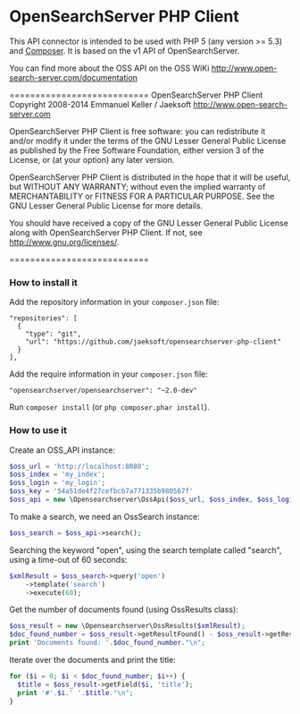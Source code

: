 OpenSearchServer PHP Client
===========================

This API connector is intended to be used with PHP 5 (any version >= 5.3) and [Composer](http://getcomposer.org/).
It is based on the v1 API of OpenSearchServer.

You can find more about the OSS API on the OSS WiKi
http://www.open-search-server.com/documentation

===========================
OpenSearchServer PHP Client
Copyright 2008-2014 Emmanuel Keller / Jaeksoft
http://www.open-search-server.com

OpenSearchServer PHP Client is free software: you can redistribute it and/or
modify it under the terms of the GNU Lesser General Public License as published by
the Free Software Foundation, either version 3 of the License, or
(at your option) any later version.
 
OpenSearchServer PHP Client is distributed in the hope that it will be useful,
but WITHOUT ANY WARRANTY; without even the implied warranty of
MERCHANTABILITY or FITNESS FOR A PARTICULAR PURPOSE.  See the
GNU Lesser General Public License for more details.
 
You should have received a copy of the GNU Lesser General Public License
along with OpenSearchServer PHP Client.
If not, see <http://www.gnu.org/licenses/>.

===========================

### How to install it

Add the repository information in your `composer.json` file:
``` 
"repositories": [
  {
    "type": "git",
    "url": "https://github.com/jaeksoft/opensearchserver-php-client"
  }
],
```

Add the require information in your `composer.json` file:
```
"opensearchserver/opensearchserver": "~2.0-dev"
``` 

Run `composer install` (or `php composer.phar install`).

### How to use it

Create an OSS_API instance:
```php
$oss_url = 'http://localhost:8080';
$oss_index = 'my_index';
$oss_login = 'my_login';
$oss_key = '54a51de4f27cefbcb7a771335b980567f'
$oss_api = new \Opensearchserver\OssApi($oss_url, $oss_index, $oss_login, $oss_key);
```

To make a search, we need an OssSearch instance:
```php
$oss_search = $oss_api->search();
```

Searching the keyword "open", using the search template called "search", using a time-out of 60 seconds:
```php
$xmlResult = $oss_search->query('open')
    ->template('search')
    ->execute(60);
```

Get the number of documents found (using OssResults class):
```php
$oss_result = new \Opensearchserver\OssResults($xmlResult);
$doc_found_number = $oss_result->getResultFound() - $oss_result->getResultCollapsedCount();
print 'Documents found: '.$doc_found_number."\n";
```

Iterate over the documents and print the title:
```php
for ($i = 0; $i < $doc_found_number; $i++) {
  $title = $oss_result->getField($i, 'title');
  print '#'.$i.' '.$title."\n";
}
```
